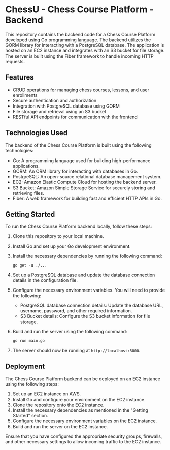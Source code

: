 # ChessU - Chess Course Platform - Backend

This repository contains the backend code for a Chess Course Platform developed using Go programming language. The backend utilizes the GORM library for interacting with a PostgreSQL database. The application is hosted on an EC2 instance and integrates with an S3 bucket for file storage. The server is built using the Fiber framework to handle incoming HTTP requests.

## Features

- CRUD operations for managing chess courses, lessons, and user enrollments
- Secure authentication and authorization
- Integration with PostgreSQL database using GORM
- File storage and retrieval using an S3 bucket
- RESTful API endpoints for communication with the frontend

## Technologies Used

The backend of the Chess Course Platform is built using the following technologies:

- Go: A programming language used for building high-performance applications.
- GORM: An ORM library for interacting with databases in Go.
- PostgreSQL: An open-source relational database management system.
- EC2: Amazon Elastic Compute Cloud for hosting the backend server.
- S3 Bucket: Amazon Simple Storage Service for securely storing and retrieving files.
- Fiber: A web framework for building fast and efficient HTTP APIs in Go.

## Getting Started

To run the Chess Course Platform backend locally, follow these steps:

1. Clone this repository to your local machine.
2. Install Go and set up your Go development environment.
3. Install the necessary dependencies by running the following command:

   ```
   go get -u ./...
   ```

4. Set up a PostgreSQL database and update the database connection details in the configuration file.
5. Configure the necessary environment variables. You will need to provide the following:

   - PostgreSQL database connection details: Update the database URL, username, password, and other required information.
   - S3 Bucket details: Configure the S3 bucket information for file storage.

6. Build and run the server using the following command:

   ```
   go run main.go
   ```

7. The server should now be running at `http://localhost:8000`.

## Deployment

The Chess Course Platform backend can be deployed on an EC2 instance using the following steps:

1. Set up an EC2 instance on AWS.
2. Install Go and configure your environment on the EC2 instance.
3. Clone the repository onto the EC2 instance.
4. Install the necessary dependencies as mentioned in the "Getting Started" section.
5. Configure the necessary environment variables on the EC2 instance.
6. Build and run the server on the EC2 instance.

Ensure that you have configured the appropriate security groups, firewalls, and other necessary settings to allow incoming traffic to the EC2 instance.
